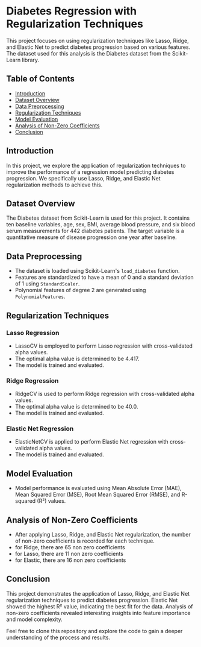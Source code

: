 # Diabetes Regression with Regularization Techniques

This project focuses on using regularization techniques like Lasso, Ridge, and Elastic Net to predict diabetes progression based on various features. The dataset used for this analysis is the Diabetes dataset from the Scikit-Learn library.

## Table of Contents
- [Introduction](#introduction)
- [Dataset Overview](#dataset-overview)
- [Data Preprocessing](#data-preprocessing)
- [Regularization Techniques](#regularization-techniques)
- [Model Evaluation](#model-evaluation)
- [Analysis of Non-Zero Coefficients](#analysis-of-non-zero-coefficients)
- [Conclusion](#conclusion)

## Introduction

In this project, we explore the application of regularization techniques to improve the performance of a regression model predicting diabetes progression. We specifically use Lasso, Ridge, and Elastic Net regularization methods to achieve this.

## Dataset Overview

The Diabetes dataset from Scikit-Learn is used for this project. It contains ten baseline variables, age, sex, BMI, average blood pressure, and six blood serum measurements for 442 diabetes patients. The target variable is a quantitative measure of disease progression one year after baseline.

## Data Preprocessing

- The dataset is loaded using Scikit-Learn's `load_diabetes` function.
- Features are standardized to have a mean of 0 and a standard deviation of 1 using `StandardScaler`.
- Polynomial features of degree 2 are generated using `PolynomialFeatures`.

## Regularization Techniques

### Lasso Regression
- LassoCV is employed to perform Lasso regression with cross-validated alpha values.
- The optimal alpha value is determined to be 4.417.
- The model is trained and evaluated.

### Ridge Regression
- RidgeCV is used to perform Ridge regression with cross-validated alpha values.
- The optimal alpha value is determined to be 40.0.
- The model is trained and evaluated.

### Elastic Net Regression
- ElasticNetCV is applied to perform Elastic Net regression with cross-validated alpha values.
- The model is trained and evaluated.

## Model Evaluation

- Model performance is evaluated using Mean Absolute Error (MAE), Mean Squared Error (MSE), Root Mean Squared Error (RMSE), and R-squared (R²) values.

## Analysis of Non-Zero Coefficients

- After applying Lasso, Ridge, and Elastic Net regularization, the number of non-zero coefficients is recorded for each technique.
- for Ridge, there are 65 non zero coefficients
- for Lasso, there are 11 non zero coefficients
- for Elastic, there are 16 non zero coefficients

## Conclusion

This project demonstrates the application of Lasso, Ridge, and Elastic Net regularization techniques to predict diabetes progression. Elastic Net showed the highest R² value, indicating the best fit for the data. Analysis of non-zero coefficients revealed interesting insights into feature importance and model complexity.

Feel free to clone this repository and explore the code to gain a deeper understanding of the process and results.
